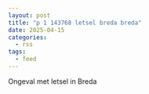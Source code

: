 ```yaml
---
layout: post
title: "p 1 143768 letsel breda breda"
date: 2025-04-15
categories: 
  - rss
tags: 
  - feed
---
```


Ongeval met letsel in Breda
